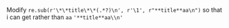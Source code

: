 Modify `re.sub(r'\*\*title\*\*(.*?)\n', r'\1', r"**title**aa\n")` so that i can get rather than `aa` `'**title**aa\\n'`